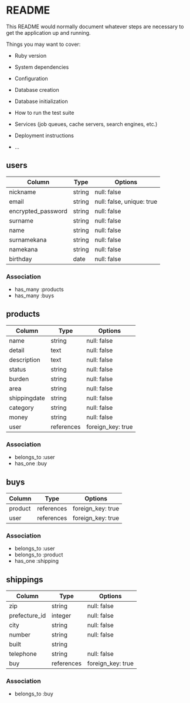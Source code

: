 # README

This README would normally document whatever steps are necessary to get the
application up and running.

Things you may want to cover:

* Ruby version

* System dependencies

* Configuration

* Database creation

* Database initialization

* How to run the test suite

* Services (job queues, cache servers, search engines, etc.)

* Deployment instructions

* ...


## users

| Column               | Type         | Options                     |
|----------------------|--------------|-----------------------------|
| nickname             | string       | null: false                 |
| email                | string       | null: false, unique: true   |
| encrypted_password   | string       | null: false                 |
| surname              | string       | null: false                 |
| name                 | string       | null: false                 |
| surnamekana          | string       | null: false                 |
| namekana             | string       | null: false                 |
| birthday             | date         | null: false                 |


### Association
* has_many :products
* has_many :buys

## products

| Column           | Type         | Options           |
|------------------|--------------|-------------------|
| name             | string       | null: false       |
| detail           | text         | null: false       |
| description      | text         | null: false       |
| status           | string       | null: false       |
| burden           | string       | null: false       |
| area             | string       | null: false       |
| shippingdate     | string       | null: false       |
| category         | string       | null: false       |
| money            | string       | null: false       |
| user             | references   | foreign_key: true |

### Association
* belongs_to :user
* has_one :buy


## buys

| Column           | Type         | Options           |
|------------------|--------------|-------------------|
| product          | references   | foreign_key: true |
| user             | references   | foreign_key: true |


### Association

* belongs_to :user
* belongs_to :product
* has_one :shipping



## shippings

| Column           | Type         | Options           |
|------------------|--------------|-------------------|
| zip              | string       | null: false       |
| prefecture_id    | integer      | null: false       |
| city             | string       | null: false       |
| number           | string       | null: false       |
| built            | string       |
| telephone        | string       | null: false       |
| buy              | references   | foreign_key: true |


### Association

* belongs_to :buy


